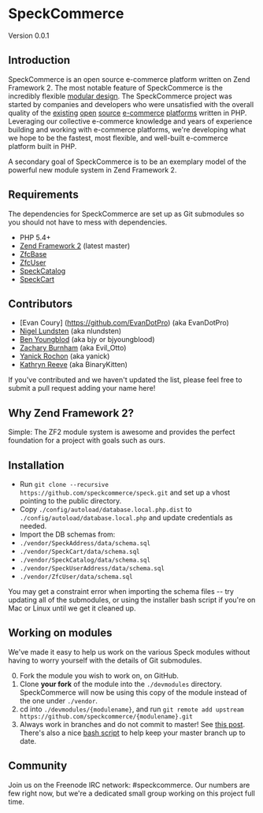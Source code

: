 SpeckCommerce
=============
Version 0.0.1

Introduction
------------

SpeckCommerce is an open source e-commerce platform written on Zend Framework 2.
The most notable feature of SpeckCommerce is the incredibly flexible [modular
design](https://github.com/speckcommerce/speck/wiki/Module-Separation-Strategy).
The SpeckCommerce project was started by companies and developers who were
unsatisfied with the overall quality of the
[existing](http://www.magentocommerce.com/) [open](http://www.oscommerce.com/)
[source](http://www.zen-cart.com/) [e-commerce](http://www.ecartcommerce.com/)
[platforms](http://www.opencart.com/) written in PHP.  Leveraging our collective
e-commerce knowledge and years of experience building and working with
e-commerce platforms, we're developing what we hope to be the fastest, most
flexible, and well-built e-commerce platform built in PHP.

A secondary goal of SpeckCommerce is to be an exemplary model of the powerful
new module system in Zend Framework 2.

Requirements
------------

The dependencies for SpeckCommerce are set up as Git submodules so you should not have to mess with dependencies.

* PHP 5.4+
* [Zend Framework 2](https://github.com/zendframework/zf2) (latest master)
* [ZfcBase](https://github.com/ZF-Commons/ZfcBase)
* [ZfcUser](https://github.com/ZF-Commons/ZfcUser)
* [SpeckCatalog](https://github.com/speckcommerce/SpeckCatalog)
* [SpeckCart](https://github.com/speckcommerce/SpeckCart)


Contributors
------------

* [Evan Coury] (https://github.com/EvanDotPro) (aka EvanDotPro)
* [Nigel Lundsten](https://github.com/nclundsten) (aka nlundsten)
* [Ben Youngblod](https://github.com/bjyoungblood) (aka bjy or bjyoungblood)
* [Zachary Burnham](https://github.com/zburnham) (aka Evil\_Otto)
* [Yanick Rochon](https://github.com/yanickrochon) (aka yanick)
* [Kathryn Reeve](https://github.com/BinaryKitten) (aka BinaryKitten)

If you've contributed and we haven't updated the list, please feel free to submit a pull request adding your name here!

Why Zend Framework 2?
---------------------

Simple: The ZF2 module system is awesome and provides the perfect foundation for
a project with goals such as ours.

Installation
------------

* Run `git clone --recursive https://github.com/speckcommerce/speck.git` and
  set up a vhost pointing to the public directory.
* Copy `./config/autoload/database.local.php.dist` to
  `./config/autoload/database.local.php` and update credentials as needed.
* Import the DB schemas from:
 * `./vendor/SpeckAddress/data/schema.sql`
 * `./vendor/SpeckCart/data/schema.sql`
 * `./vendor/SpeckCatalog/data/schema.sql`
 * `./vendor/SpeckUserAddress/data/schema.sql`
 * `./vendor/ZfcUser/data/schema.sql`
 
You may get a constraint error when importing the schema files -- try updating all of the submodules, or using the installer bash script if you're on Mac or Linux until we get it cleaned up.

Working on modules
------------------

We've made it easy to help us work on the various Speck modules without having to worry yourself with the details of Git submodules.

0. Fork the module you wish to work on, on GitHub.
1. Clone **your fork** of the module into the `./devmodules` directory. SpeckCommerce will now be using this copy of the module instead of the one under `./vendor`.
2. cd into `./devmodules/{modulename}`, and run `git remote add upstream https://github.com/speckcommerce/{modulename}.git`
3. Always work in branches and do not commit to master! See [this post](http://blog.evan.pro/keeping-a-clean-github-fork-part-1). There's also a nice [bash script](https://gist.github.com/1506822) to help keep your master branch up to date.



Community
---------

Join us on the Freenode IRC network: #speckcommerce. Our numbers are few right
now, but we're a dedicated small group working on this project full time.
